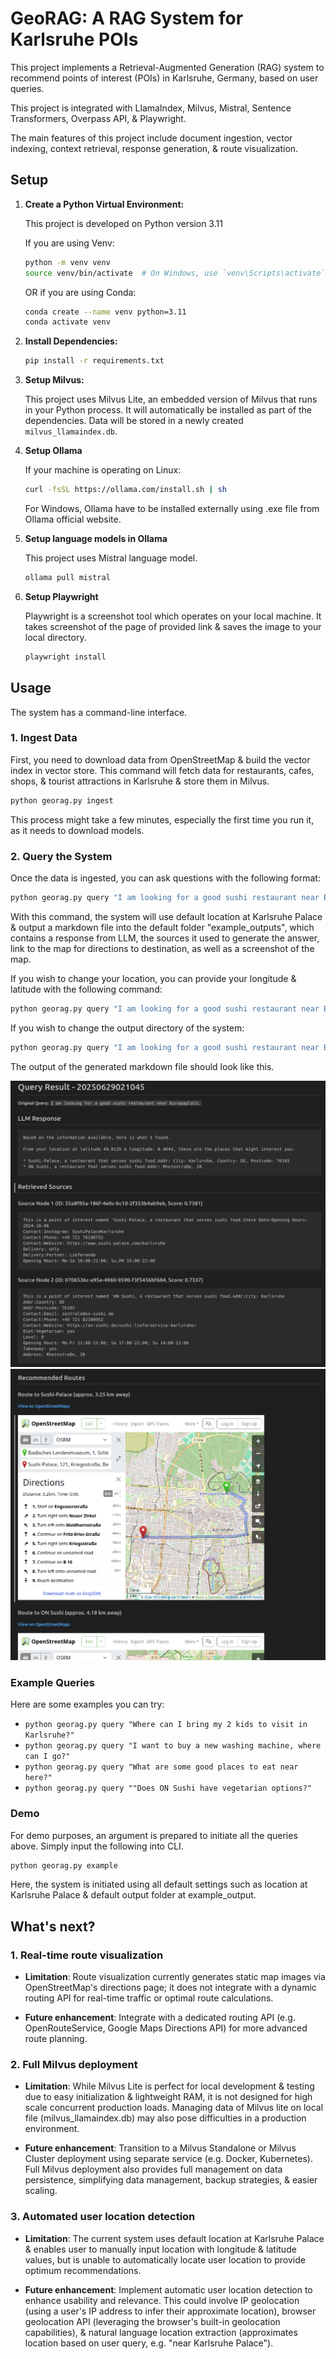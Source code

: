 # GeoRAG: A RAG System for Karlsruhe POIs

This project implements a Retrieval-Augmented Generation (RAG) system to recommend points of interest (POIs) in Karlsruhe, Germany, based on user queries.

This project is integrated with LlamaIndex, Milvus, Mistral, Sentence Transformers, Overpass API, & Playwright.

The main features of this project include document ingestion, vector indexing, context retrieval, response generation, & route visualization.

## Setup

1.  **Create a Python Virtual Environment:**

    This project is developed on Python version 3.11
    
    If you are using Venv:

    ```bash
    python -m venv venv
    source venv/bin/activate  # On Windows, use `venv\Scripts\activate`
    ```

    OR if you are using Conda:

    ```bash
    conda create --name venv python=3.11
    conda activate venv
    ```

2.  **Install Dependencies:**

    ```bash
    pip install -r requirements.txt
    ```

3.  **Setup Milvus:**

    This project uses Milvus Lite, an embedded version of Milvus that runs in your Python process. It will automatically be installed as part of the dependencies. Data will be stored in a newly created `milvus_llamaindex.db`.

4. **Setup Ollama**

    If your machine is operating on Linux:

    ```bash
    curl -fsSL https://ollama.com/install.sh | sh
    ```

    For Windows, Ollama have to be installed externally using .exe file from Ollama official website.

5. **Setup language models in Ollama**
    
    This project uses Mistral language model.

    ```bash
    ollama pull mistral
    ```

6. **Setup Playwright**

    Playwright is a screenshot tool which operates on your local machine. It takes screenshot of the page of provided link & saves the image to your local directory.

    ```bash
    playwright install
    ```


## Usage

The system has a command-line interface.

### 1. Ingest Data

First, you need to download data from OpenStreetMap & build the vector index in vector store. This command will fetch data for restaurants, cafes, shops, & tourist attractions in Karlsruhe & store them in Milvus.

```bash
python georag.py ingest
```

This process might take a few minutes, especially the first time you run it, as it needs to download models.

### 2. Query the System

Once the data is ingested, you can ask questions with the following format:

```bash
python georag.py query "I am looking for a good sushi restaurant near Europaplatz"
```

With this command, the system will use default location at Karlsruhe Palace & output a markdown file into the default folder "example_outputs", which contains a response from LLM, the sources it used to generate the answer, link to the map for directions to destination, as well as a screenshot of the map.

If you wish to change your location, you can provide your longitude & latitude with the following command:

```bash
python georag.py query "I am looking for a good sushi restaurant near Europaplatz" --user_lon <YOUR_LONGITUDE> --user_lat <YOUR_LATITUDE>
```

If you wish to change the output directory of the system:

```bash
python georag.py query "I am looking for a good sushi restaurant near Europaplatz" --output_dir <YOUR_DIRECTORY>
```


The output of the generated markdown file should look like this.

![sushi_query_1](sushi_query_1.png)
![sushi_query_2](sushi_query_2.png)

### Example Queries

Here are some examples you can try:

*   `python georag.py query "Where can I bring my 2 kids to visit in Karlsruhe?"`
*   `python georag.py query "I want to buy a new washing machine, where can I go?"`
*   `python georag.py query "What are some good places to eat near here?"`
*   `python georag.py query ""Does ON Sushi have vegetarian options?"`

### Demo

For demo purposes, an argument is prepared to initiate all the queries above. Simply input the following into CLI.

```bash
python georag.py example
```

Here, the system is initiated using all default settings such as location at Karlsruhe Palace & default output folder at example_output.


## What's next?

### 1. Real-time route visualization

- **Limitation**: Route visualization currently generates static map images via OpenStreetMap's directions page; it does not integrate with a dynamic routing API for real-time traffic or optimal route calculations.

- **Future enhancement**: Integrate with a dedicated routing API (e.g. OpenRouteService, Google Maps Directions API) for more advanced route planning.


### 2. Full Milvus deployment

- **Limitation**: While Milvus Lite is perfect for local development & testing due to easy initialization & lightweight RAM, it is not designed for high scale concurrent production loads. Managing data of Milvus lite on local file (milvus_llamaindex.db) may also pose difficulties in a production environment.

- **Future enhancement**: Transition to a Milvus Standalone or Milvus Cluster deployment using separate service (e.g. Docker, Kubernetes). Full Milvus deployment also provides full management on data persistence, simplifying data management, backup strategies, & easier scaling.


### 3. Automated user location detection

- **Limitation**: The current system uses default location at Karlsruhe Palace & enables user to manually input location with longitude & latitude values, but is unable to automatically locate user location to provide optimum recommendations.

- **Future enhancement**: Implement automatic user location detection to enhance usability and relevance. This could involve IP geolocation (using a user's IP address to infer their approximate location), browser geolocation API (leveraging the browser's built-in geolocation capabilities), & natural language location extraction (approximates location based on user query, e.g. "near Karlsruhe Palace").